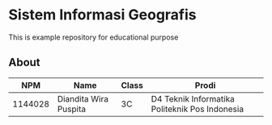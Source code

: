 # Sistem Informasi Geografis 
This is example repository for educational purpose
## About
NPM| Name| Class | Prodi
------------ | ------------- | ------------- | -------------
1144028| Diandita Wira Puspita| 3C| D4 Teknik Informatika Politeknik Pos Indonesia

